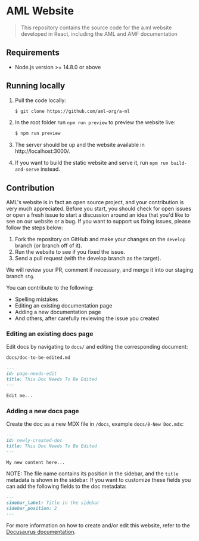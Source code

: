 # AML Website

> This repository contains the source code for the a.ml website developed in React, including the AML and AMF documentation

## Requirements
* Node.js version >= 14.8.0 or above

## Running locally
1. Pull the code locally:

    ```bash
    $ git clone https://github.com/aml-org/a-ml
    ```

2. In the root folder run `npm run preview` to preview the website live:

    ```bash
    $ npm run preview
    ```

3. The server should be up and the website available in http://localhost:3000/.

4. If you want to build the static website and serve it, run `npm run build-and-serve` instead.

## Contribution
AML's website is in fact an open source project, and your contribution is very much appreciated.
Before you start, you should check for open issues or open a fresh issue to start a discussion around an idea that
you'd like to see on our website or a bug. If you want to support us fixing issues, please follow the steps below:

1. Fork the repository on GitHub and make your changes on the `develop` branch (or branch off of it).
2. Run the website to see if you fixed the issue.
3. Send a pull request (with the develop branch as the target).

We will review your PR, comment if necessary, and merge it into our staging branch `stg`.

You can contribute to the following:

* Spelling mistakes
* Editing an existing documentation page
* Adding a new documentation page
* And others, after carefully reviewing the issue you created

### Editing an existing docs page

Edit docs by navigating to `docs/` and editing the corresponding document:

`docs/doc-to-be-edited.md`

```markdown
---
id: page-needs-edit
title: This Doc Needs To Be Edited
---

Edit me...
```

### Adding a new docs page

Create the doc as a new MDX file in `/docs`, example `docs/8-New Doc.mdx`:

```markdown
---
id: newly-created-doc
title: This Doc Needs To Be Edited
---

My new content here...
```

NOTE: The file name contains its position in the sidebar, and the `title` metadata is shown in the sidebar. 
If you want to customize these fields you can add the following fields to the doc metadata:
```markdown
---
sidebar_label: Title in the sidebar
sidebar_position: 2
---
```

For more information on how to create and/or edit this website, refer to the [Docusaurus documentation](https://v2.docusaurus.io/docs/).
